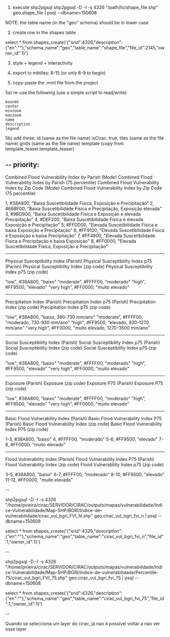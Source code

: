 
1) execute shp2pgsql
shp2pgsql -D -I -s 4326                 "/path/to/shape_file.shp" geo.shape_file | psql --dbname=150608

NOTE: the table name (in the "geo" schema) should be in lower case


2) create row in the shapes table

select * from shapes_create('{"srid":4326,"description":{"en":""},"schema_name":"geo","table_name":"shape_file","file_id":2145,"owner_id":1}')


3) style + legend + interactivity


4) export to mbtiles: 8-15 (or only 8-9 to begin)


5) copy-paste the .mml file from the project 


5a) re-use the following (use a simple script to read/write)

    bounds
    center
    minzoom
    maxzoom
    name
    description
    legend

5b) add these:
    id (same as the file name)
    isCirac: true,
    tiles (same as the file name)
    grids (same as the file name)
    template (copy from template_teaser.template_teaser)


    
--
priority:
---

Combined Flood Vulnerability Index by Parish (Mode)
Combined Flood Vulnerability Index by Parish (75 percentile)
Combined Flood Vulnerability Index by Zip Code (Mode)
Combined Flood Vulnerability Index by Zip Code (75 percentile)

1, #38A800, "Baixa Suscetibilidade Física, Exposição e Precipitação"
2, #66BF00, "Baixa Suscetibilidade Física e Precipitação, Exposição elevada"
3, #9BD900, "Baixa Suscetibilidade Física e Exposição e elevada Precipitação"
4, #DEF200, "Baixa Suscetibilidade Física e elevada Exposição e Precipitação"
5, #FFDD00, "Elevada Suscetibilidade Física e baixa Exposição e Precipitação"
6, #FF9100, "Elevada Suscetibilidade Física e Exposição e baixa Precipitação"
7, #FF4800, "Elevada Suscetibilidade Física e Precipitação e baixa Exposição"
8, #FF0000, "Elevada Suscetibilidade Física, Exposição e Precipitação"

---

Physical Susceptibility Index (Parish)
Physical Susceptibility Index p75 (Parish)
Physical Susceptibility Index (zip code)
Physical Susceptibility Index p75 (zip code)

"low", #38A800, "baixo"
"moderate", #FFFF00, "moderado"
"high", #FF9500, "elevado"
"very high", #FF0000, "muito elevado"


---

Precipitation Index (Parish)
Precipitation Index p75 (Parish)
Precipitation Index (zip code)
Precipitation Index p75 (zip code)

"low", #38A800, "baixo, 380-730 mm/ano"
"moderate", #FFFF00, "moderado, 730-930 mm/ano"
"high", #FF9500, "elevado, 930-1270 mm/ano"
"very high", #FF0000, "muito elevado, 1270-3500 mm/ano"

---

Social Susceptibility Index (Parish)
Social Susceptibility Index p75 (Parish)
Social Susceptibility Index (zip code)
Social Susceptibility Index p75 (zip code)

"low", #38A800, "baixo"
"moderate", #FFFF00, "moderado"
"high", #FF9500, "elevado"
"very high", #FF0000, "muito elevado"

---

Exposure (Parish)
Exposure (zip code)
Exposure P75 (Parish)
Exposure P75 (zip code)

"low", #38A800, "baixo"
"moderate", #FFFF00, "moderado"
"high", #FF9500, "elevado"
"very high", #FF0000, "muito elevado"

---

Basic Flood Vulnerability Index (Parish)
Basic Flood Vulnerability Index P75 (Parish)
Basic Flood Vulnerability Index (zip code)
Basic Flood Vulnerability Index P75 (zip code)

1-3, #38A800, "baixo"
4, #FFFF00, "moderado"
5-6, #FF9500, "elevado"
7-8, #FF0000, "muito elevado"

---

Flood Vulnerability Index (Parish)
Flood Vulnerability Index P75 (Parish)
Flood Vulnerability Index (zip code)
Flood Vulnerability Index p75 (zip code)

3-5, #38A800, "baixo"
6-7, #FFFF00, "moderado"
8-10, #FF9500, "elevado"
11-12, #FF0000, "muito elevado"


    

--

shp2pgsql -D -I -s 4326      "/home/pvieira/cirac/SERVIDOR/CIRAC/outputs/mapas/vulnerabilidade/Indice-Vulnerabilidade/Map-SHP/BGRI/Indice-de-vulnerabilidade/cirac_vul_bgri_FVI_N.shp" geo.cirac_vul_bgri_fvi_n | psql --dbname=150608

select * from shapes_create('{"srid":4326,"description":{"en":""},"schema_name":"geo","table_name":"cirac_vul_bgri_fvi_n","file_id":1,"owner_id":1}')

--


shp2pgsql -D -I -s 4326  \
"/home/pvieira/cirac/SERVIDOR/CIRAC/outputs/mapas/vulnerabilidade/Indice-Vulnerabilidade/Map-SHP/BGRI/Indice-de-vulnerabilidade/Percentile-75/cirac_vul_bgri_FVI_75.shp" geo.cirac_vul_bgri_fvi_75 | psql --dbname=150608

select * from shapes_create('{"srid":4326,"description":{"en":""},"schema_name":"geo","table_name":"cirac_vul_bgri_fvi_75","file_id":1,"owner_id":1}')

--





Quando se selecciona um layer do cirac, já nao é possível voltar a nao ver esse layer